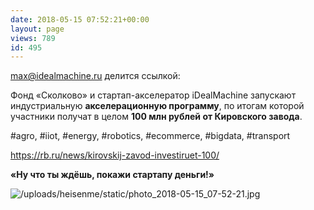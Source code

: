 ```yaml
---
date: 2018-05-15 07:52:21+00:00
layout: page
views: 789
id: 495
---
```


max@idealmachine.ru делится ссылкой:

Фонд «Сколково» и стартап-акселератор iDealMachine запускают индустриальную **акселерационную программу**, по итогам которой участники получат в целом **100 млн рублей от Кировского завода**.

#agro, #iiot, #energy, #robotics, #ecommerce, #bigdata, #transport

https://rb.ru/news/kirovskij-zavod-investiruet-100/

__«Ну что ты ждёшь, покажи стартапу деньги!»__



![/uploads/heisenme/static/photo_2018-05-15_07-52-21.jpg](/uploads/heisenme/static/photo_2018-05-15_07-52-21.jpg)
